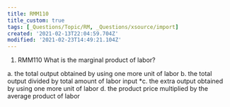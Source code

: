 ```yaml
---
title: RMM110
title_custom: true
tags: [_Questions/Topic/RM, _Questions/xsource/import]
created: '2021-02-13T22:04:59.704Z'
modified: '2021-02-23T14:49:21.104Z'
---
```


1. RMM110 What is the marginal product of labor?

a. the total output obtained by using one more unit of labor
b. the total output divided by total amount of labor input 
*c. the extra output obtained by using one more unit of labor
d. the product price multiplied by the average product of labor


